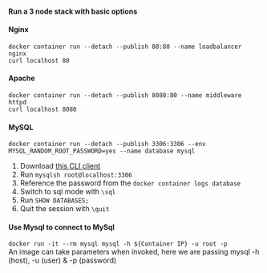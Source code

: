 #### Run a 3 node stack with basic options

#### Nginx
```
docker container run --detach --publish 80:80 --name loadbalancer nginx
curl localhost 80
```

#### Apache
```
docker container run --detach --publish 8080:80 --name middleware httpd
curl localhost 8080
```

#### MySQL
```docker container run --detach --publish 3306:3306 --env MYSQL_RANDOM_ROOT_PASSWORD=yes --name database mysql```

1. Download [this CLI client](https://dev.mysql.com/downloads/shell/)
2. Run ```mysqlsh root@localhost:3306```
3. Reference the password from the ```docker container logs database```
4. Switch to sql mode with ```\sql```
5. Run ```SHOW DATABASES;```
6. Quit the session with ```\quit```

#### Use Mysql to connect to MySql
```docker run -it --rm mysql mysql -h ${Container IP} -u root -p```  
An image can take parameters when invoked, here we are passing mysql -h (host), -u (user) & -p (password)